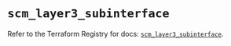 # `scm_layer3_subinterface`

Refer to the Terraform Registry for docs: [`scm_layer3_subinterface`](https://registry.terraform.io/providers/paloaltonetworks/scm/1.0.2/docs/resources/layer3_subinterface).
